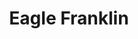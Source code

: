 ---
pid: CH225
title: Eagle Franklin
location_transcription: Lincoln Financial Field
zipcode: 
outside_phl: 
neighborhood: 
age: '19'
age_range: 13-19
instagram: 
image_file_name: CH_225.jpg
proposal_transcription: 
topic: Animals,Philadelphia,Sports
topic_summary: 0, 0, 0
type: Other No Form
keywords_other: 
credit: Bruce
image_labels: 
twitter: 
facebook: 
permalink: "/monuments/ch225/"
layout: item-page
---